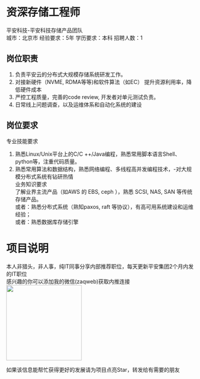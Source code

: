 # 资深存储工程师
平安科技-平安科技存储产品团队  
城市：北京市 经验要求：5年 学历要求：本科  招聘人数：1

## 岗位职责
1. 负责平安云的分布式大规模存储系统研发工作。   
2. 对接新硬件（NVME, RDMA等等)和软件算法（如EC） 提升资源利用率，降低硬件成本   
3. 严控工程质量，完善的code review, 开发者对单元测试负责。   
4. 日常线上问题调查，以及运维体系和自动化系统的建设

## 岗位要求
专业技能要求   
1. 熟悉Linux/Unix平台上的C/C ++/Java编程，熟悉常用脚本语言Shell、python等，注重代码质量。   
2. 熟悉常用算法和数据结构，熟悉网络编程、多线程高并发编程技术，-对大规模分布式系统有钻研热情   
业务知识要求   
了解业界主流产品（如AWS 的 EBS, ceph ），熟悉 SCSI, NAS, SAN 等传统存储产品。   
或者：熟悉分布式系统（熟知paxos, raft 等协议），有高可用系统建设和运维经验；   
或者：熟悉数据库存储引擎

# 项目说明

本人非猎头，非人事，纯IT同事分享内部推荐职位，每天更新平安集团2个月内发的IT职位  
感兴趣的你可以添加我的微信(zaqweb)获取内推连接  
<img src="https://github.com/zaqweb/PA-IT-JOBS/blob/master/WechatICode.jpeg"  height="200" width="200">

如果该信息能帮忙获得更好的发展请为项目点亮Star，转发给有需要的朋友




